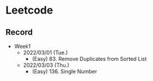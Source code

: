 # Leetcode

## Record

- Week1
  - 2022/03/01 (Tue.)
    - (Easy) 83. Remove Duplicates from Sorted List
  - 2022/03/03 (Thu.)
    - (Easy) 136. Single Number